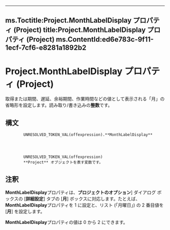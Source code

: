 

---
ms.Toctitle:Project.MonthLabelDisplay プロパティ (Project)
title:Project.MonthLabelDisplay プロパティ (Project)
ms.ContentId:ed6e783c-9f11-1ecf-7cf6-e8281a1892b2
---
# Project.MonthLabelDisplay プロパティ (Project)




取得または期間、遅延、余裕期間、作業時間などの値として表示される「月」の省略形を設定します。読み取り/書き込みの**整数**です。

## 構文

            UNRESOLVED_TOKEN_VAL(offexpression).**MonthLabelDisplay**




            UNRESOLVED_TOKEN_VAL(offexpression)
            **Project** オブジェクトを表す変数です。



## 注釈
**MonthLabelDisplay**プロパティは、**プロジェクトのオプション**] ダイアログ ボックスの [**詳細設定**] タブの [**月**] ボックスに対応します。たとえば、 **MonthLabelDisplay**プロパティを 1 に設定と、リスト (「月曜日」) の 2 番目値を [**月**] を設定します。



**MonthLabelDisplay**プロパティの値は 0 から 2 にできます。




